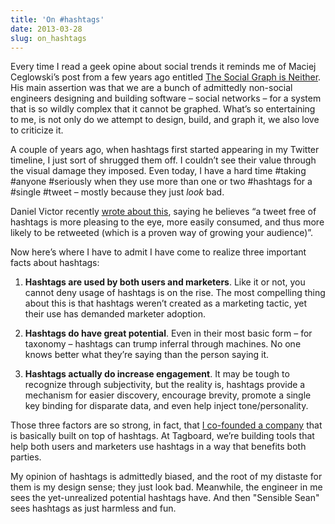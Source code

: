 ```yaml
---
title: 'On #hashtags'
date: 2013-03-28
slug: on_hashtags
---
```


Every time I read a geek opine about social trends it reminds me of Maciej Ceglowski&#8217;s post from a few years ago entitled <a href="http://blog.pinboard.in/2011/11/the_social_graph_is_neither/">The Social Graph is Neither</a>. His main assertion was that we are a bunch of admittedly non-social engineers designing and building software &#8211; social networks &#8211; for a system that is so wildly complex that it cannot be graphed. What&#8217;s so entertaining to me, is not only do we attempt to design, build, and graph it, we also love to criticize it.

A couple of years ago, when hashtags first started appearing in my Twitter timeline, I just sort of shrugged them off. I couldn&#8217;t see their value through the visual damage they imposed. Even today, I have a hard time #taking #anyone #seriously when they use more than one or two #hashtags for a #single #tweet &#8211; mostly because they just <em>look</em> bad.

Daniel Victor recently <a href="http://www.niemanlab.org/2013/03/hashtags-considered-harmful/">wrote about this</a>, saying he believes &#8220;a tweet free of hashtags is more pleasing to the eye, more easily consumed, and thus more likely to be retweeted (which is a proven way of growing your audience)&#8221;.

Now here&#8217;s where I have to admit I have come to realize three important facts about hashtags:

<ol>
<li><p><strong>Hashtags are used by both users and marketers</strong>. Like it or not, you cannot deny usage of hashtags is on the rise. The most compelling thing about this is that hashtags weren&#8217;t created as a marketing tactic, yet their use has demanded marketer adoption.</p></li>
<li><p><strong>Hashtags do have great potential</strong>. Even in their most basic form &#8211; for taxonomy &#8211; hashtags can trump inferral through machines. No one knows better what they&#8217;re saying than the person saying it.</p></li>
<li><p><strong>Hashtags actually do increase engagement</strong>. It may be tough to recognize through subjectivity, but the reality is, hashtags provide a mechanism for easier discovery, encourage brevity, promote a single key binding for disparate data, and even help inject tone/personality.</p></li>
</ol>

Those three factors are so strong, in fact, that <a href="http://tagboard.com">I co-founded a company</a> that is basically built on top of hashtags. At Tagboard, we&#8217;re building tools that help both users and marketers use hashtags in a way that benefits both parties.

My opinion of hashtags is admittedly biased, and the root of my distaste for them is my design sense; they just look bad. Meanwhile, the engineer in me sees the yet-unrealized potential hashtags have. And then "Sensible Sean" sees hashtags as just harmless and fun.